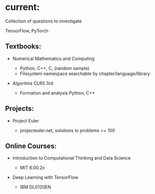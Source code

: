 # current:

Collection of questions to investigate

TensorFlow, PyTorch

## Textbooks:

* Numerical Mathematics and Computing
  * Python, C++, C, (random sample)
  * Filesystem namespace searchable by chapter/language/library
  
* Algoritms CLRS 3rd
  * Formation and analysis Python, C++

## Projects:

* Project Euler

  * projecteuler.net, solutions to problems <= 100

## Online Courses:

* Introduction to Computational Thinking and Data Science
    
    * MIT 6.00.2x

* Deep Learning with TensorFlow

    * IBM DL0120EN
